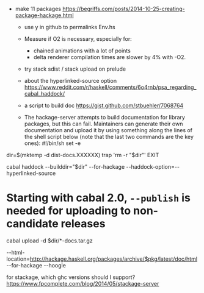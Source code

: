 
- make 11 packages
https://begriffs.com/posts/2014-10-25-creating-package-hackage.html

  - use y in github to permalinks Env.hs

  - Measure if O2 is necessary, especially for:
    - chained animations with a lot of points
    - delta renderer
  compilation times are slower by 4% with -O2.

  - try stack sdist / stack upload on prelude

  - about the hyperlinked-source option
  https://www.reddit.com/r/haskell/comments/6o4rnb/psa_regarding_cabal_haddock/

  - a script to build doc
  https://gist.github.com/stbuehler/7068764

  -  The hackage-server attempts to build documentation for library packages, but this can fail. Maintainers can generate their own documentation and upload it by using something along the lines of the shell script below (note that the last two commands are the key ones):
#!/bin/sh
set -e

dir=$(mktemp -d dist-docs.XXXXXX)
trap 'rm -r "$dir"' EXIT

cabal haddock --builddir="$dir" --for-hackage --haddock-option=--hyperlinked-source
# Starting with cabal 2.0, `--publish` is needed for uploading to non-candidate releases
cabal upload -d $dir/*-docs.tar.gz




--html-location=http://hackage.haskell.org/packages/archive/$pkg/latest/doc/html
--for-hackage
--hoogle

for stackage, which ghc versions should I support? https://www.fpcomplete.com/blog/2014/05/stackage-server

